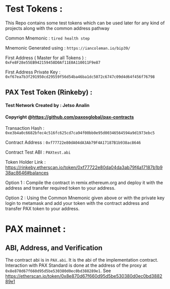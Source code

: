 # Test Tokens :
This Repo contains some test tokens which can be used later for any kind of projects along with the common address pathway

Common Mnemonic :
`tired health step`

Mnemonic Generated using :
`https://iancoleman.io/bip39/`

First Address ( Master for all Tokens ) :
`0xFe8F28e55EB942159458D0Af11E0A110011F9e87`

First Address Private Key :
`0xf67ea7b3f291950cd29559f56d54ba46ba1dc5072c6747c09d4d64f456f76798`


## PAX Test Token (Rinkeby) :
#### Test Network Created by : Jetso Analin
#### Copyright @https://github.com/paxosglobal/pax-contracts


Transaction Hash : 
`0xe3b4a0c6682bfec4c516fc625cd7ca94f00bb0e95d00346564594a9d1973ebc5` 

Contract Address : 
`0xf77722e80dA04dA3Ab79F4A17187B1b938ac8646` 

Contract Test ABI : 
`PAXtest.abi`

Token Holder Link :
https://rinkeby.etherscan.io/token/0xf77722e80da04da3ab79f4a17187b1b938ac8646#balances

Option 1 :
Compile the contract in remix.ethereum.org and deploy it with the address and transfer required token to your address.

Option 2 :
Using the Common Mnemonic given above or with the private key login to metamask and add your token with the contract address and transfer PAX token to your address.



# PAX mainnet :


## ABI, Address, and Verification

The contract abi is in `PAX.abi`. It is the abi of the implementation contract.
Interaction with PAX Standard is done at the address of the proxy at `0x8e870d67f660d95d5be530380d0ec0bd388289e1`. See
https://etherscan.io/token/0x8e870d67f660d95d5be530380d0ec0bd388289e1 
